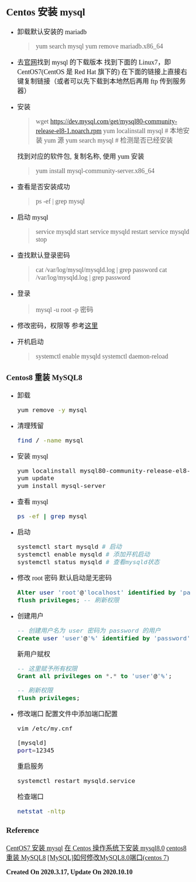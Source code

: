 <font size=4 face='楷体'>

## Centos 安装 mysql

- 卸载默认安装的 mariadb

  > yum search mysql
  > yum remove mariadb.x86_64

- 去[官网](https://dev.mysql.com/downloads/repo/yum/)找到 mysql 的下载版本
  找到下面的 Linux7，即 CentOS7(CentOS 是 Red Hat 旗下的)
  在下面的链接上直接右键复制链接（或者可以先下载到本地然后再用 ftp 传到服务器）

- 安装

  > wget <https://dev.mysql.com/get/mysql80-community-release-el8-1.noarch.rpm>
  > yum localinstall mysql # 本地安装 yum 源
  > yum search mysql # 检测是否已经安装

  找到对应的软件包, 复制名称, 使用 yum 安装

  > yum install mysql-community-server.x86_64

- 查看是否安装成功

  > ps -ef | grep mysql

- 启动 mysql

  > service mysqld start
  > service mysqld restart
  > service mysqld stop

- 查找默认登录密码

  > cat /var/log/mysql/mysqld.log | grep password
  > cat /var/log/mysqld.log | grep password

- 登录

  > mysql -u root -p 密码

- 修改密码，权限等
  参考[这里](Mysql/添加用户和赋权.md)

- 开机启动
  > systemctl enable mysqld
  > systemctl daemon-reload

### Centos8 重装 MySQL8

- 卸载

  ```bash
  yum remove -y mysql
  ```

- 清理残留

  ```bash
  find / -name mysql
  ```

- 安装 mysql

  ```bash
  yum localinstall mysql80-community-release-el8-1.noarch.rpm
  yum update
  yum install mysql-server
  ```

- 查看 mysql

  ```bash
  ps -ef | grep mysql
  ```

- 启动

  ```bash
  systemctl start mysqld # 启动
  systemctl enable mysqld # 添加开机启动
  systemctl status mysqld # 查看mysqld状态
  ```

- 修改 root 密码
  默认启动是无密码

  ```sql
  Alter user 'root'@'localhost' identified by 'password';
  flush privileges; -- 刷新权限
  ```

- 创建用户

  ```sql
  -- 创建用户名为 user 密码为 password 的用户
  Create user 'user'@'%' identified by 'password';
  ```

  新用户赋权

  ```sql
  -- 这里赋予所有权限
  Grant all privileges on *.* to 'user'@'%';
  ```

  ```sql
  -- 刷新权限
  flush privileges;
  ```

- 修改端口
  配置文件中添加端口配置

  ```bash
  vim /etc/my.cnf
  ```

  ```bash
  [mysqld]
  port=12345
  ```

  重启服务

  ```bash
  systemctl restart mysqld.service
  ```

  检查端口

  ```bash
  netstat -nltp
  ```

### Reference

[CentOS7 安装 mysql](https://cloud.tencent.com/developer/article/1393323)
[在 Centos 操作系统下安装 mysql8.0](https://blog.csdn.net/qq_43317529/article/details/83039252)
[centos8 重装 MySQL8](https://blog.csdn.net/weixin_40251892/article/details/108899826)
[[MySQL]如何修改MySQL8.0端口(centos 7)
](https://blog.csdn.net/jameskaron/article/details/104561098)

**Created On 2020.3.17, Update On 2020.10.10**
